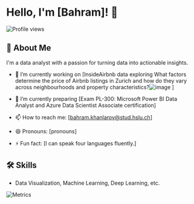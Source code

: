 # Hello, I'm [Bahram]! 👋

![Profile views](https://gpvc.arturio.dev/[bahramkhanlarov])

## 🚀 About Me
I'm a data analyst with a passion for turning data into actionable insights.

- 🔭 I’m currently working on [InsideAirbnb data exploring What factors determine the price of Airbnb listings in Zurich and how do they vary across neighbourhoods and property characteristics?![image](https://github.com/bahramkhanlarov/bahramkhanlarov/assets/94859755/54192483-2517-4afa-ac01-67ba562892df)
 ]
- 🌱 I’m currently preparing [Exam PL-300: Microsoft Power BI Data Analyst and Azure Data Scientist Associate certification]

- 📫 How to reach me: [bahram.khanlarov@stud.hslu.ch]
- 😄 Pronouns: [pronouns]
- ⚡ Fun fact: [I can speak four languages fluently.]

## 🛠 Skills
- Data Visualization, Machine Learning, Deep Learning, etc.

![Metrics](https://metrics.lecoq.io/[bahramkhanlarov]?template=classic&base.header=0&base.activity=0&base.community=0&base.repositories=0&base.metadata=0&isocalendar=1&isocalendar.duration=half-year&languages=1&languages.colors=github&languages.threshold=0%25&config.timezone=Europe%2FZurich)

